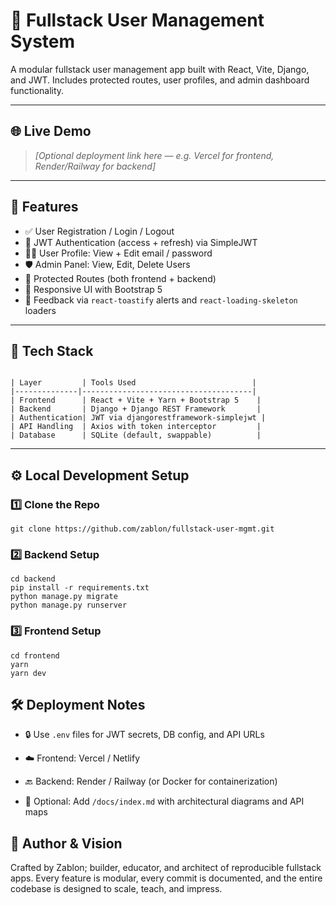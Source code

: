 # 🧩 Fullstack User Management System

A modular fullstack user management app built with React, Vite, Django, and JWT. Includes protected routes, user profiles, and admin dashboard functionality.

---

## 🌐 Live Demo

> _[Optional deployment link here — e.g. Vercel for frontend, Render/Railway for backend]_

---

## 🚀 Features

- ✅ User Registration / Login / Logout
- 🔐 JWT Authentication (access + refresh) via SimpleJWT
- 🧑‍💼 User Profile: View + Edit email / password
- 🛡️ Admin Panel: View, Edit, Delete Users
- 🚫 Protected Routes (both frontend + backend)
- 🎨 Responsive UI with Bootstrap 5
- 🔔 Feedback via `react-toastify` alerts and `react-loading-skeleton` loaders

---

## 🧰 Tech Stack
```

| Layer         | Tools Used                          |
|--------------|--------------------------------------|
| Frontend      | React + Vite + Yarn + Bootstrap 5    |
| Backend       | Django + Django REST Framework       |
| Authentication| JWT via djangorestframework-simplejwt |
| API Handling  | Axios with token interceptor         |
| Database      | SQLite (default, swappable)          |
```

---

## ⚙️ Local Development Setup

### 1️⃣ Clone the Repo

```
git clone https://github.com/zablon/fullstack-user-mgmt.git
```

### 2️⃣ Backend Setup
```
cd backend
pip install -r requirements.txt
python manage.py migrate
python manage.py runserver
```
### 3️⃣ Frontend Setup
```
cd frontend
yarn
yarn dev
```

## 🛠 Deployment Notes
- 🔒 Use `.env` files for JWT secrets, DB config, and API URLs

- ☁️ Frontend: Vercel / Netlify

- 🔙 Backend: Render / Railway (or Docker for containerization)

- 📁 Optional: Add `/docs/index.md` with architectural diagrams and API maps

## 🧠 Author & Vision

Crafted by Zablon; builder, educator, and architect of reproducible fullstack apps. Every feature is modular, every commit is documented, and the entire codebase is designed to scale, teach, and impress.
